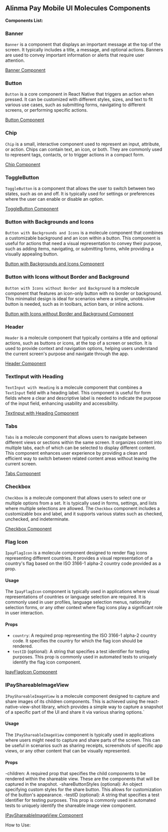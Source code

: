 ## Alinma Pay Mobile UI Molecules Components

**Components List:**

### Banner

`Banner` is a component that displays an important message at the top of the screen. It typically includes a title, a message, and optional actions. Banners are used to convey important information or alerts that require user attention.

[Banner Component](../../app/src/components/molecules/banner/ipay-banner.component.tsx)

### Button

`Button` is a core component in React Native that triggers an action when pressed. It can be customized with different styles, sizes, and text to fit various use cases, such as submitting forms, navigating to different screens, or performing specific actions.

[Button Component](../../app/src/components/molecules/button/ipay-button.component.tsx)

### Chip

`Chip` is a small, interactive component used to represent an input, attribute, or action. Chips can contain text, an icon, or both. They are commonly used to represent tags, contacts, or to trigger actions in a compact form.

[Chip Component](../../app/src/components/molecules/chip/ipay-chip.component.tsx)

### ToggleButton

`ToggleButton` is a component that allows the user to switch between two states, such as on and off. It is typically used for settings or preferences where the user can enable or disable an option.

[ToggleButton Component](../../app/src/components/molecules/toggle-button/ipay-toggle-button.component.tsx)

### Button with Backgrounds and Icons

`Button with Backgrounds and Icons` is a molecule component that combines a customizable background and an icon within a button. This component is useful for actions that need a visual representation to convey their purpose, such as adding items, navigating, or submitting forms, while providing a visually appealing button.

[Button with Backgrounds and Icons Component](../../app/src/components/molecules/button-with-background-and-icons/ipay-button-with-background-and-icons.components.tsx)

### Button with Icons without Border and Background

`Button with Icons without Border and Background` is a molecule component that features an icon-only button with no border or background. This minimalist design is ideal for scenarios where a simple, unobtrusive button is needed, such as in toolbars, action bars, or inline actions.

[Button with Icons without Border and Background Component](../../app/src/components/molecules/button-with-icons-but-without-border-background/button-with-icons-but-without-border-background.style.ts)

### Header

`Header` is a molecule component that typically contains a title and optional actions, such as buttons or icons, at the top of a screen or section. It is used to provide context and navigation options, helping users understand the current screen's purpose and navigate through the app.

[Header Component](../../app/src/components/molecules/ipayheader/ipay-header.component.tsx)

### TextInput with Heading

`TextInput with Heading` is a molecule component that combines a `TextInput` field with a heading label. This component is useful for form fields where a clear and descriptive label is needed to indicate the purpose of the input field, enhancing usability and accessibility.

[TextInput with Heading Component](../../app/src/components/molecules/textinput-with-heading/rn-textinput-with-heading.component.tsx)

### Tabs

`Tabs` is a molecule component that allows users to navigate between different views or sections within the same screen. It organizes content into multiple tabs, each of which can be selected to display different content. This component enhances user experience by providing a clean and efficient way to switch between related content areas without leaving the current screen.

[Tabs Component](../../app/src/components/molecules/ipay-tabs/ipay-tabs.component.tsx)

### Checkbox

`Checkbox` is a molecule component that allows users to select one or multiple options from a set. It is typically used in forms, settings, and lists where multiple selections are allowed. The `Checkbox` component includes a customizable box and label, and it supports various states such as checked, unchecked, and indeterminate.

[Checkbox Component](../../app/src/components/molecules/checkbox-with-text/ipay-chekbox-with-text.component.tsx)

### Flag Icon

`IpayFlagIcon` is a molecule component designed to render flag icons representing different countries. It provides a visual representation of a country's flag based on the ISO 3166-1 alpha-2 country code provided as a prop.

#### Usage

The `IpayFlagIcon` component is typically used in applications where visual representations of countries or language selection are required. It is commonly used in user profiles, language selection menus, nationality selection forms, or any other context where flag icons play a significant role in user interaction.

#### Props

- `country`: A required prop representing the ISO 3166-1 alpha-2 country code. It specifies the country for which the flag icon should be rendered.
- `testID` (optional): A string that specifies a test identifier for testing purposes. This prop is commonly used in automated tests to uniquely identify the flag icon component.

[IpayFlagIcon Component](../../app/src/components/molecules/ipay-flag-icon/ipay-flag-icon.component.tsx)

### IPayShareableImageView

`IPayShareableImageView` is a molecule component designed to capture and share images of its children components. This is achieved using the react-native-view-shot library, which provides a simple way to capture a snapshot of a specific part of the UI and share it via various sharing options.`

#### Usage

The `IPayShareableImageView` component is typically used in applications where users might need to capture and share parts of the screen. This can be useful in scenarios such as sharing receipts, screenshots of specific app views, or any other content that can be visually represented.

#### Props

-children: A required prop that specifies the child components to be rendered within the shareable view. These are the components that will be captured in the snapshot.
-shareButtonStyles (optional): An object specifying custom styles for the share button. This allows for customization of the button's appearance.
-testID (optional): A string that specifies a test identifier for testing purposes. This prop is commonly used in automated tests to uniquely identify the shareable image view component.

[IPayShareableImageView Component](../../app/src/components/molecules/ipay-shareable-imageview//ipay-shareable-imageview.component.tsx)

How to Use:
<IPayShareableImageView shareButtonStyles={style.anyStyle}>

 <!-- Any view you want to share as an image -->
</IPayShareableImageView>
